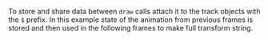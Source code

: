To store and share data between `draw` calls attach it to the track objects with the `$` prefix. In this example state of the animation from previous frames is stored and then used in the following frames to make full transform string.
